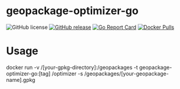 # geopackage-optimizer-go

![GitHub license](https://img.shields.io/github/license/PDOK/geopackage-optimizer-go)
[![GitHub release](https://img.shields.io/github/release/PDOK/geopackage-optimizer-go.svg)](https://github.com/PDOK/geopackage-optimizer-go/releases)
[![Go Report Card](https://goreportcard.com/badge/PDOK/geopackage-optimizer-go)](https://goreportcard.com/report/PDOK/geopackage-optimizer-go)
[![Docker Pulls](https://img.shields.io/docker/pulls/pdok/geopackage-optimizer-go.svg)](https://hub.docker.com/r/pdok/geopackage-optimizer-go)

# Usage
docker run -v /[your-gpkg-directory]:/geopackages -t geopackage-optimizer-go:[tag] /optimizer -s /geopackages/[your-geopackage-name].gpkg